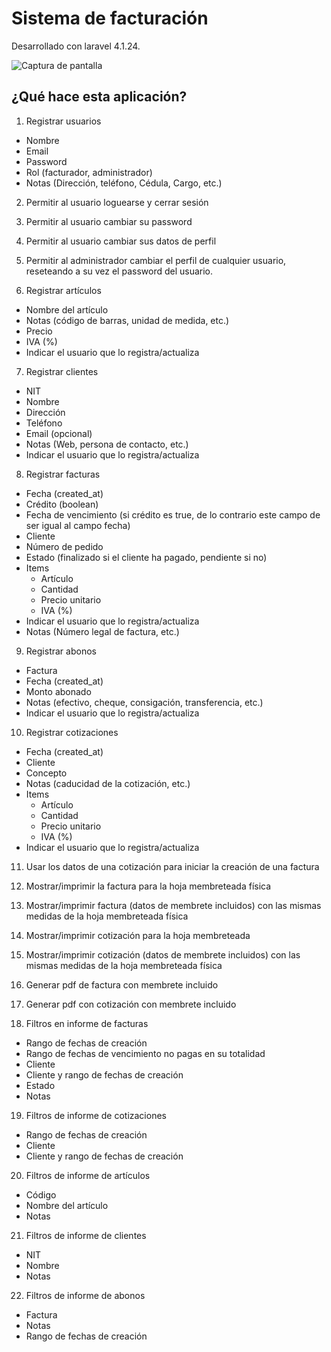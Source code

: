 # Sistema de facturación

Desarrollado con laravel 4.1.24.

![Captura de pantalla](http://fc04.deviantart.net/fs70/i/2014/221/1/4/distrigases_facturacion_by_danielromeroauk-d7ufgpw.png)

## ¿Qué hace esta aplicación?

1. Registrar usuarios
  - Nombre
  - Email
  - Password
  - Rol (facturador, administrador)
  - Notas (Dirección, teléfono, Cédula, Cargo, etc.)

2. Permitir al usuario loguearse y cerrar sesión

3. Permitir al usuario cambiar su password

4. Permitir al usuario cambiar sus datos de perfil

5. Permitir al administrador cambiar el perfil de cualquier usuario, reseteando a su vez el password del usuario.

6. Registrar artículos
  - Nombre del artículo
  - Notas (código de barras, unidad de medida, etc.)
  - Precio
  - IVA (%)
  - Indicar el usuario que lo registra/actualiza

7. Registrar clientes
  - NIT
  - Nombre
  - Dirección
  - Teléfono
  - Email (opcional)
  - Notas (Web, persona de contacto, etc.)
  - Indicar el usuario que lo registra/actualiza

8. Registrar facturas
  - Fecha (created_at)
  - Crédito (boolean)
  - Fecha de vencimiento (si crédito es true, de lo contrario este campo de ser igual al campo fecha)
  - Cliente
  - Número de pedido
  - Estado (finalizado si el cliente ha pagado, pendiente si no)
  - Items
    * Artículo
    * Cantidad
    * Precio unitario
    * IVA (%)
  - Indicar el usuario que lo registra/actualiza
  - Notas (Número legal de factura, etc.)

9. Registrar abonos
  - Factura
  - Fecha (created_at)
  - Monto abonado
  - Notas (efectivo, cheque, consigación, transferencia, etc.)
  - Indicar el usuario que lo registra/actualiza

10. Registrar cotizaciones
  - Fecha (created_at)
  - Cliente
  - Concepto
  - Notas (caducidad de la cotización, etc.)
  - Items
    * Artículo
    * Cantidad
    * Precio unitario
    * IVA (%)
  - Indicar el usuario que lo registra/actualiza

11. Usar los datos de una cotización para iniciar la creación de una factura

12. Mostrar/imprimir la factura para la hoja membreteada física

13. Mostrar/imprimir factura (datos de membrete incluidos) con las mismas medidas de la hoja membreteada física

14. Mostrar/imprimir cotización para la hoja membreteada

15. Mostrar/imprimir cotización (datos de membrete incluidos) con las mismas medidas de la hoja membreteada física

16. Generar pdf de factura con membrete incluido

17. Generar pdf con cotización con membrete incluido

18. Filtros en informe de facturas
  - Rango de fechas de creación
  - Rango de fechas de vencimiento no pagas en su totalidad
  - Cliente
  - Cliente y rango de fechas de creación
  - Estado
  - Notas

19. Filtros de informe de cotizaciones
  - Rango de fechas de creación
  - Cliente
  - Cliente y rango de fechas de creación

20. Filtros de informe de artículos
  - Código
  - Nombre del artículo
  - Notas

21. Filtros de informe de clientes
  - NIT
  - Nombre
  - Notas

22. Filtros de informe de abonos
  - Factura
  - Notas
  - Rango de fechas de creación
